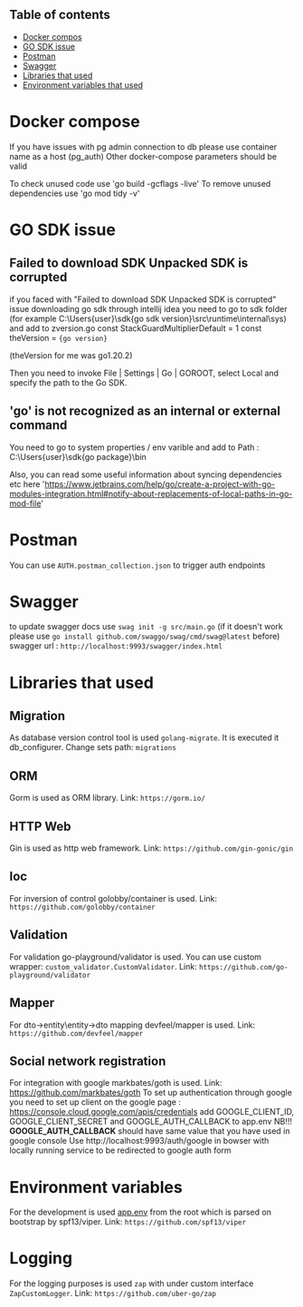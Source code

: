## Table of contents
* [Docker compos](#docker-compose)
* [GO SDK issue](#go-sdk-issue)
* [Postman](#postman)
* [Swagger](#swagger)
* [Libraries that used](#libraries-that-used)
* [Environment variables that used](#environment-variables)

# Docker compose

If you have issues with pg admin connection to db please use container name as a host (pg_auth) 
Other docker-compose parameters should be valid

To check unused code use 'go build -gcflags -live'
To remove unused dependencies use 'go mod tidy -v'

# GO SDK issue
## Failed to download SDK Unpacked SDK is corrupted
if you faced with "Failed to download SDK Unpacked SDK is corrupted" issue downloading go sdk through intellij idea
you need to go to sdk folder (for example C:\Users\{user}\sdk\{go sdk version}\src\runtime\internal\sys) and
add to zversion.go 
const StackGuardMultiplierDefault = 1 
const theVersion = `{go version}` 

(theVersion for me was go1.20.2)
 
Then you need to invoke File | Settings | Go | GOROOT, select Local and specify the path to the Go SDK.
 
## 'go' is not recognized as an internal or external command
You need to go to system properties / env varible and add to Path : C:\Users\{user}\sdk\{go package}\bin

Also, you can read some useful information about syncing dependencies etc here 
'https://www.jetbrains.com/help/go/create-a-project-with-go-modules-integration.html#notify-about-replacements-of-local-paths-in-go-mod-file'

# Postman
You can use `AUTH.postman_collection.json` to trigger auth endpoints

# Swagger
to update swagger docs use `swag init -g src/main.go`
(if it doesn't work please use `go install github.com/swaggo/swag/cmd/swag@latest` before)
swagger url : `http://localhost:9993/swagger/index.html`

# Libraries that used
## Migration
As database version control tool is used `golang-migrate`. It is executed it db_configurer. Change sets path: `migrations`

## ORM
Gorm is used as ORM library. Link: `https://gorm.io/`

## HTTP Web
Gin is used as http web framework. Link: `https://github.com/gin-gonic/gin`

## Ioc
For inversion of control golobby/container is used. Link: `https://github.com/golobby/container`

## Validation
For validation go-playground/validator is used. You can use custom wrapper: `custom_validator.CustomValidator`. Link: `https://github.com/go-playground/validator`

## Mapper
For dto->entity\entity->dto mapping devfeel/mapper is used. Link: `https://github.com/devfeel/mapper` 

## Social network registration
For integration with google markbates/goth is used. Link: https://github.com/markbates/goth
To set up authentication through google you need to 
set up client on the google page : https://console.cloud.google.com/apis/credentials
add GOOGLE_CLIENT_ID, GOOGLE_CLIENT_SECRET and GOOGLE_AUTH_CALLBACK to
app.env NB!!! **GOOGLE_AUTH_CALLBACK** should have same value that you have used in google console
Use http://localhost:9993/auth/google in bowser with locally running service to be redirected to google auth form


# Environment variables
For the development is used [app.env](app.env) from the root which is parsed on bootstrap by spf13/viper. Link: `https://github.com/spf13/viper`

# Logging
For the logging purposes is used `zap` with under custom interface `ZapCustomLogger`. Link: `https://github.com/uber-go/zap`